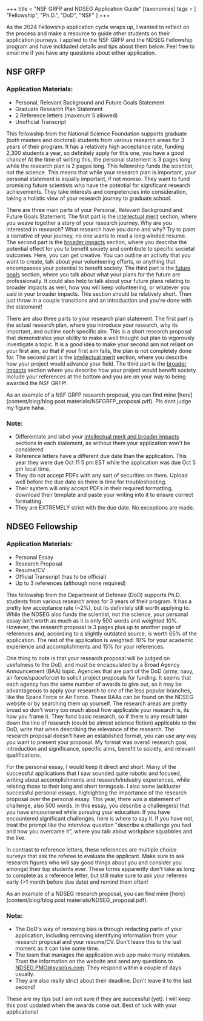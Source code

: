 +++
title = "NSF GRFP and NDSEG Application Guide"
[taxonomies]
tags = [ "Fellowship", "Ph.D.", "DoD", "NSF" ]
+++

As the 2024 Fellowship application cycle wraps up, I wanted to reflect on the process and make a resource to guide other students on their application journeys. I applied to the NSF GRFP and the NDSEG Fellowship program and have inclduded details and tips about them below. Feel free to email me if you have any questions about either application.

## __NSF GRFP__
### __Application Materials__:
- Personal, Relevant Background and Future Goals Statement
- Graduate Research Plan Statement
- 2 Reference letters (maximum 5 allowed)
- Unofficial Transcript

This fellowship from the National Science Foundation supports graduate (both masters and doctoral) students from various research areas for 3 years of their program. It has a relatively high acceptance rate, funding 2,300 students a year, so definitely apply for this one, you have a good chance! At the time of writing this, the personal statement is 3 pages long while the research plan is 2 pages long. This fellowship funds the scientist, not the science. This means that while your research plan is important, your personal statement is equally important, if not moreso. They want to fund promising future scientists who have the potential for significant research achievements. They take interests and competencies into consideration, taking a holistic view of your research journey to graduate school. 

There are three main parts of your Personal, Relevant Background and Future Goals Statement. The first part is the <ins>intellectual merit</ins> section, where you weave together a story of your research journey. Why are you interested in research? What research have you done and why? Try to paint a narrative of your journey, no one wants to read a long winded resume. The second part is the <ins>broader impacts</ins> section, where you describe the potential effect for you to benefit society and contribute to specific societal outcomes. Here, you can get creative. You can outline an activity that you want to create, talk about your volunteering efforts, or anything that encompasses your potential to benefit society. The third part is the <ins>future goals</ins> section, where you talk about what your plans for the future are professionally. It could also help to talk about your future plans relating to broader impacts as well, how you will keep volunteering, or whatever you said in your broader impacts. This section should be relatively short. Then just throw in a couple transitions and an introduction and you're done with the statement!

There are also three parts to your research plan statement. The first part is the actual research plan, where you introduce your research, why its important, and outline each specific aim. This is a short research proposal that demonstrates your ability to make a well thought out plan to vigorously investigate a topic. It is a good idea to make your second aim not reliant on your first aim, so that if your first aim fails, the plan is not completely done for. The second part is the <ins>intellectual merit</ins> section, where you describe how your project would advance your field. The third part is the <ins>broader impacts</ins> section where you describe how your project would benefit society. Include your references at the bottom and you are on your way to being awarded the NSF GRFP!

As an example of a NSF GRFP research proposal, you can find mine [here](content/blog/blog post materials/NSFGRFP_proposal.pdf). Pls dont judge my figure haha. 

### __Note__:
- Differentiate and label your <ins>intellectual merit and broader impacts</ins> sections in each statement, as without them your application won't be considered
- Reference letters have a different due date than the application. This year they were due Oct 11 5 pm EST while the application was due Oct 5 pm local time.
- They do not accept PDFs with any sort of securities on them. Upload well before the due date so there is time for troubleshooting.
- Their system will only accept PDFs in their required formatting, download their template and paste your writing into it to ensure correct formatting.
- They are EXTREMELY strict with the due date. No exceptions are made.

## __NDSEG Fellowship__ 
### __Application Materials__:
- Personal Essay 
- Research Proposal
- Resume/CV
- Official Transcript (has to be official)
- Up to 3 references (although none required)

This fellowship from the Department of Defense (DoD) supports Ph.D. students from various research areas for 3 years of their program. It has a pretty low acceptance rate (~2%), but its definitely still worth applying to. While the NDSEG also funds the scientist, not the science, your personal essay isn't worth as much as it is only 500 words and weighted 10%. However, the research proposal is 3 pages plus up to another page of references and, according to a slightly outdated source, is worth 65% of the application. The rest of the application is weighted: 10% for your academic experience and accomplishments and 15% for your references.

One thing to note is that your research proposal will be judged on usefulness to the DoD, and must be encapsulated by a Broad Agency Announcement (BAA) topic. Agencies that are part of the DoD (army, navy, air force/spaceforce) to solicit project proposals for funding. It seems that each agency has the same number of awards to give out, so it may be advantageous to apply your research to one of the less popular branches, like the Space Force or Air Force. These BAAs can be found on the NDSEG website or by searching them up yourself. The research areas are pretty broad so don't worry too much about how applicable your research is, its how you frame it. They fund basic research, so if there is any result later down the line of research (could be almost science fiction) applicable to the DoD, write that when describing the relevance of the research. The research proposal doesn't have an established format, you can use any way you want to present your proposal. My format was overall research goal, introduction and significance, specific aims, benefit to society, and relevant qualifications.

For the personal essay, I would keep it direct and short. Many of the successful applications that I saw sounded quite robotic and focused, writing about accomplishments and research/industry experiences, while relating those to their long and short termgoals. I also some lackluster successful personal essays, highlighting the importance of the research proposal over the personal essay. This year, there was a statement of challenge, also 500 words. In this essay, you describe a challenge(s) that you have encountered while pursuing your education. If you have encountered significant challenges, here is where to say it. If you have not, treat the prompt like the interview question "describe a challenge you had and how you overcame it", where you talk about workplace squabbles and the like.

In contrast to reference letters, these references are multiple choice surveys that ask the referee to evaluate the applicant. Make sure to ask research figures who will say good things about you and consider you amongst their top students ever. These forms apparently don't take as long to complete as a reference letter, but still make sure to ask your referees early (>1 month before due date) and remind them often!

As an example of a NDSEG research proposal, you can find mine [here](content/blog/blog post materials/NDSEG_proposal.pdf).

### __Note__:
- The DoD's way of removing bias is through redacting parts of your application, including removing identifying information from your research proposal and your resume/CV. Don't leave this to the last moment as it can take some time.
- The team that manages the application web app make many mistakes. Trust the information on the website and send any questions to NDSEG.PMO@sysplus.com. They respond within a couple of days usually.
- They are also really strict about their deadline. Don't leave it to the last second!

These are my tips but I am not sure if they are successful (yet). I will keep this post updated when the awards come out. Best of luck with your applications!